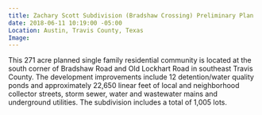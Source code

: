 ```yaml
---
title: Zachary Scott Subdivision (Bradshaw Crossing) Preliminary Plan
date: 2018-06-11 10:19:00 -05:00
Location: Austin, Travis County, Texas
Image: 
---
```


This 271 acre planned single family residential community is located at the south corner of Bradshaw Road and Old Lockhart Road in southeast Travis County.  The development improvements include 12 detention/water quality ponds and approximately 22,650 linear feet of local and neighborhood collector streets, storm sewer, water and wastewater mains and underground utilities. The subdivision includes a total of 1,005 lots.